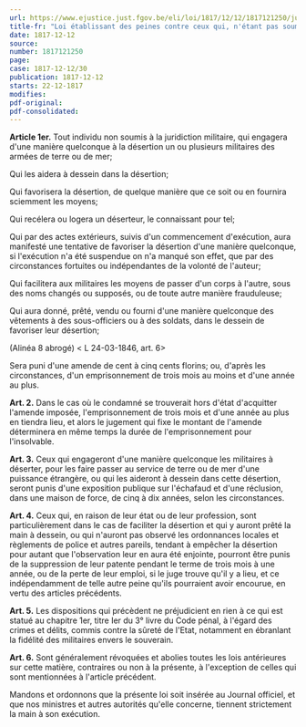 ```yaml
---
url: https://www.ejustice.just.fgov.be/eli/loi/1817/12/12/1817121250/justel
title-fr: "Loi établissant des peines contre ceux qui, n'étant pas soumis à la juridiction militaire, favorisent la désertion d'individus appartenant aux armées de terre ou de mer."
date: 1817-12-12
source:
number: 1817121250
page:
case: 1817-12-12/30
publication: 1817-12-12
starts: 22-12-1817
modifies:
pdf-original:
pdf-consolidated:
---
```


**Article 1er.** Tout individu non soumis à la juridiction militaire, qui engagera d'une manière quelconque à la désertion un ou plusieurs militaires des armées de terre ou de mer;

Qui les aidera à dessein dans la désertion;

Qui favorisera la désertion, de quelque manière que ce soit ou en fournira sciemment les moyens;

Qui recélera ou logera un déserteur, le connaissant pour tel;

Qui par des actes extérieurs, suivis d'un commencement d'exécution, aura manifesté une tentative de favoriser la désertion d'une manière quelconque, si l'exécution n'a été suspendue on n'a manqué son effet, que par des circonstances fortuites ou indépendantes de la volonté de l'auteur;

Qui facilitera aux militaires les moyens de passer d'un corps à l'autre, sous des noms changés ou supposés, ou de toute autre manière frauduleuse;

Qui aura donné, prêté, vendu ou fourni d'une manière quelconque des vêtements à des sous-officiers ou à des soldats, dans le dessein de favoriser leur désertion;

(Alinéa 8 abrogé) < L 24-03-1846, art. 6>

Sera puni d'une amende de cent à cinq cents florins; ou, d'après les circonstances, d'un emprisonnement de trois mois au moins et d'une année au plus.

**Art. 2.** Dans le cas où le condamné se trouverait hors d'état d'acquitter l'amende imposée, l'emprisonnement de trois mois et d'une année au plus en tiendra lieu, et alors le jugement qui fixe le montant de l'amende déterminera en même temps la durée de l'emprisonnement pour l'insolvable.

**Art. 3.** Ceux qui engageront d'une manière quelconque les militaires à déserter, pour les faire passer au service de terre ou de mer d'une puissance étrangère, ou qui les aideront à dessein dans cette désertion, seront punis d'une exposition publique sur l'échafaud et d'une réclusion, dans une maison de force, de cinq à dix années, selon les circonstances.

**Art. 4.** Ceux qui, en raison de leur état ou de leur profession, sont particulièrement dans le cas de faciliter la désertion et qui y auront prêté la main à dessein, ou qui n'auront pas observé les ordonnances locales et règlements de police et autres pareils, tendant à empêcher la désertion pour autant que l'observation leur en aura été enjointe, pourront être punis de la suppression de leur patente pendant le terme de trois mois à une année, ou de la perte de leur emploi, si le juge trouve qu'il y a lieu, et ce indépendamment de telle autre peine qu'ils pourraient avoir encourue, en vertu des articles précédents.

**Art. 5.** Les dispositions qui précèdent ne préjudicient en rien à ce qui est statué au chapitre 1er, titre Ier du 3° livre du Code pénal, à l'égard des crimes et délits, commis contre la sûreté de l'Etat, notamment en ébranlant la fidélité des militaires envers le souverain.

**Art. 6.** Sont généralement révoquées et abolies toutes les lois antérieures sur cette matière, contraires ou non à la présente, à l'exception de celles qui sont mentionnées à l'article précédent.

Mandons et ordonnons que la présente loi soit insérée au Journal officiel, et que nos ministres et autres autorités qu'elle concerne, tiennent strictement la main à son exécution.
